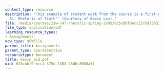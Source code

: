 ```yaml
---
content_type: resource
description: 'This example of student work from the course is a first draft for ''Assignment
  A1: Rhetoric of Truth'' (Courtesy of Kevin Liu).'
file: /media/courses/21w-747-rhetoric-spring-2005/625cbbf9ecc1375d136325d6c8008a5f_kevin_a1d.pdf
file_type: application/pdf
learning_resource_types:
- Assignments
ocw_type: OCWFile
parent_title: Assignments
parent_type: CourseSection
resourcetype: Document
title: kevin_a1d.pdf
uid: 625cbbf9-ecc1-375d-1363-25d6c8008a5f
---
```

